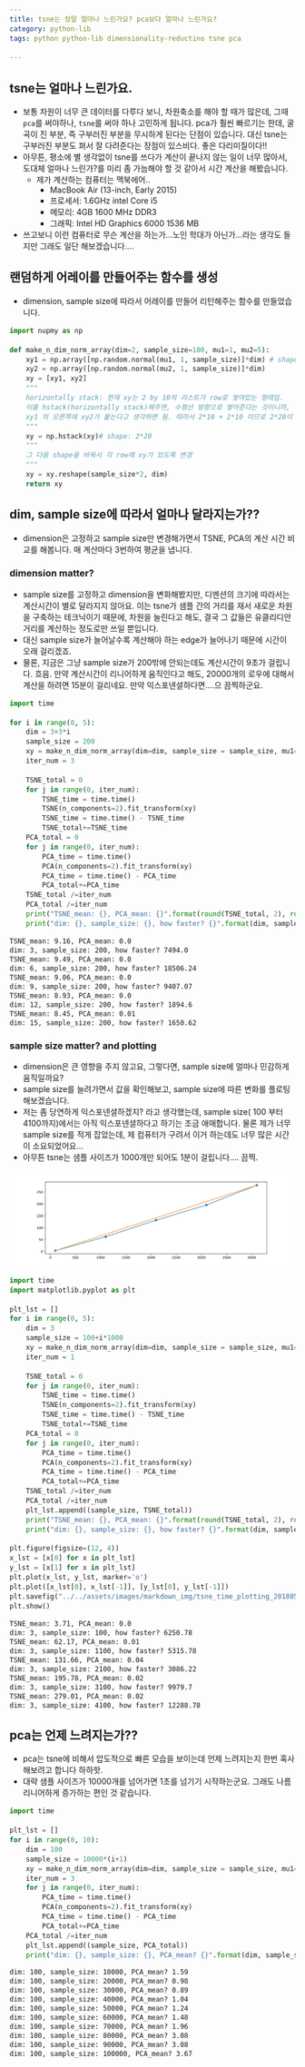 ```yaml
---
title: tsne는 정말 얼마나 느린가요? pca보다 얼마나 느린가요?
category: python-lib
tags: python python-lib dimensionality-reductino tsne pca 

---
```


## tsne는 얼마나 느린가요. 

- 보통 차원이 너무 큰 데이터를 다루다 보니, 차원축소를 해야 할 때가 많은데, 그때 `pca`를 써야하나, `tsne`를 써야 하나 고민하게 됩니다. pca가 훨씬 빠르기는 한데, 굴곡이 진 부분, 즉 구부러진 부분을 무시하게 된다는 단점이 있습니다. 대신 tsne는 구부러진 부분도 펴서 잘 다려준다는 장점이 있스비다. 좋은 다리미질이다!!
- 아무튼, 평소에 별 생각없이 tsne를 쓰다가 계산이 끝나지 않는 일이 너무 많아서, 도대체 얼마나 느린가?를 미리 좀 가늠해야 할 것 같아서 시간 계산을 해봤습니다. 
    - 제가 계산하는 컴퓨터는 맥북에어..
        - MacBook Air (13-inch, Early 2015)
        - 프로세서: 1.6GHz intel Core i5
        - 메모리: 4GB 1600 MHz DDR3
        - 그래픽: Intel HD Graphics 6000 1536 MB
- 쓰고보니 이런 컴퓨터로 무슨 계산을 하는가...노인 학대가 아닌가...라는 생각도 들지만 그래도 일단 해보겠습니다....

## 랜덤하게 어레이를 만들어주는 함수를 생성

- dimension, sample size에 따라서 어레이를 만들어 리턴해주는 함수를 만들었습니다. 

```python
import nupmy as np 

def make_n_dim_norm_array(dim=2, sample_size=100, mu1=1, mu2=5):
    xy1 = np.array([np.random.normal(mu1, 1, sample_size)]*dim) # shape: 
    xy2 = np.array([np.random.normal(mu2, 1, sample_size)]*dim)
    xy = [xy1, xy2]
    """
    horizontally stack: 현재 xy는 2 by 10의 리스트가 row로 쌓여있는 형태임. 
    이를 hstack(horizontally stack)해주면, 수평선 방향으로 쌓아준다는 것이니까, 
    xy1 의 오른쪽에 xy2가 붙는다고 생각하면 됨. 따라서 2*10 + 2*10 이므로 2*20이 됨. 
    """
    xy = np.hstack(xy)# shape: 2*20 
    """
    그 다음 shape을 바꿔서 각 row에 xy가 있도록 변경
    """
    xy = xy.reshape(sample_size*2, dim) 
    return xy
```

## dim, sample size에 따라서 얼마나 달라지는가?? 

- dimension은 고정하고 sample size만 변경해가면서 TSNE, PCA의 계산 시간 비교를 해봅니다. 매 계산마다 3번하여 평균을 냅니다. 


### dimension matter?

- sample size를 고정하고 dimension을 변화해봤지만, 디멘션의 크기에 따라서는 계산시간이 별로 달라지지 않아요. 이는 tsne가 샘플 간의 거리를 재서 새로운 차원을 구축하는 테크닉이기 때문에, 차원을 늘린다고 해도, 결국 그 값들은 유클리디안 거리를 계산하는 정도로만 쓰일 뿐입니다. 
- 대신 sample size가 늘어날수록 계산해야 하는 edge가 늘어나기 때문에 시간이 오래 걸리겠죠. 
- 물론, 지금은 그냥 sample size가 200밖에 안되는데도 계산시간이 9초가 걸립니다. 흐음. 만약 계산시간이 리니어하게 움직인다고 해도, 20000개의 로우에 대해서 계산을 하려면 15분이 걸리네요. 만약 익스포넨셜하다면....으 끔찍하군요. 

```python
import time

for i in range(0, 5):
    dim = 3+3*i
    sample_size = 200
    xy = make_n_dim_norm_array(dim=dim, sample_size = sample_size, mu1=1, mu2 = 2+i)
    iter_num = 3
    
    TSNE_total = 0 
    for j in range(0, iter_num):
        TSNE_time = time.time()    
        TSNE(n_components=2).fit_transform(xy)
        TSNE_time = time.time() - TSNE_time
        TSNE_total+=TSNE_time
    PCA_total = 0 
    for j in range(0, iter_num):
        PCA_time = time.time()    
        PCA(n_components=2).fit_transform(xy)
        PCA_time = time.time() - PCA_time
        PCA_total+=PCA_time
    TSNE_total /=iter_num
    PCA_total /=iter_num
    print("TSNE_mean: {}, PCA_mean: {}".format(round(TSNE_total, 2), round(PCA_total, 2)))
    print("dim: {}, sample_size: {}, how faster? {}".format(dim, sample_size, round(TSNE_total/PCA_total,2)))
```

```
TSNE_mean: 9.16, PCA_mean: 0.0
dim: 3, sample_size: 200, how faster? 7494.0
TSNE_mean: 9.49, PCA_mean: 0.0
dim: 6, sample_size: 200, how faster? 18506.24
TSNE_mean: 9.06, PCA_mean: 0.0
dim: 9, sample_size: 200, how faster? 9407.07
TSNE_mean: 8.93, PCA_mean: 0.0
dim: 12, sample_size: 200, how faster? 1894.6
TSNE_mean: 8.45, PCA_mean: 0.01
dim: 15, sample_size: 200, how faster? 1650.62
```

### sample size matter? and plotting 

- dimension은 큰 영향을 주지 않고요, 그렇다면, sample size에 얼마나 민감하게 움직일까요? 
- sample size를 늘려가면서 값을 확인해보고, sample size에 따른 변화를 플로팅해보겠습니다. 
- 저는 좀 당연하게 익스포넨셜하겠지? 라고 생각했는데, sample size( 100 부터 4100까지)에서는 아직 익스포넨셜하다고 하기는 조금 애매합니다. 물론 제가 너무 sample size를 적게 잡았는데, 제 컴퓨터가 구려서 이거 하는데도 너무 많은 시간이 소요되었어요...
- 아무튼 tsne는 샘플 사이즈가 1000개만 되어도 1분이 걸립니다.... 끔찍. 

![](/assets/images/markdown_img/tsne_time_plotting_20180517.svg)

```python
import time
import matplotlib.pyplot as plt

plt_lst = []
for i in range(0, 5):
    dim = 3
    sample_size = 100+i*1000
    xy = make_n_dim_norm_array(dim=dim, sample_size = sample_size, mu1=1, mu2 = 2+i)
    iter_num = 1
    
    TSNE_total = 0 
    for j in range(0, iter_num):
        TSNE_time = time.time()    
        TSNE(n_components=2).fit_transform(xy)
        TSNE_time = time.time() - TSNE_time
        TSNE_total+=TSNE_time
    PCA_total = 0 
    for j in range(0, iter_num):
        PCA_time = time.time()    
        PCA(n_components=2).fit_transform(xy)
        PCA_time = time.time() - PCA_time
        PCA_total+=PCA_time
    TSNE_total /=iter_num
    PCA_total /=iter_num
    plt_lst.append((sample_size, TSNE_total))
    print("TSNE_mean: {}, PCA_mean: {}".format(round(TSNE_total, 2), round(PCA_total, 2)))
    print("dim: {}, sample_size: {}, how faster? {}".format(dim, sample_size, round(TSNE_total/PCA_total,2)))

plt.figure(figsize=(12, 4))
x_lst = [x[0] for x in plt_lst]
y_lst = [x[1] for x in plt_lst]
plt.plot(x_lst, y_lst, marker='o')
plt.plot([x_lst[0], x_lst[-1]], [y_lst[0], y_lst[-1]])
plt.savefig("../../assets/images/markdown_img/tsne_time_plotting_20180517.svg")
plt.show()
```

```
TSNE_mean: 3.71, PCA_mean: 0.0
dim: 3, sample_size: 100, how faster? 6250.78
TSNE_mean: 62.17, PCA_mean: 0.01
dim: 3, sample_size: 1100, how faster? 5315.78
TSNE_mean: 131.66, PCA_mean: 0.04
dim: 3, sample_size: 2100, how faster? 3086.22
TSNE_mean: 195.78, PCA_mean: 0.02
dim: 3, sample_size: 3100, how faster? 9979.7
TSNE_mean: 279.01, PCA_mean: 0.02
dim: 3, sample_size: 4100, how faster? 12288.78
```


## pca는 언제 느려지는가??

- pca는 tsne에 비해서 압도적으로 빠른 모습을 보이는데 언제 느려지는지 한번 혹사해보려고 합니다 하하핫. 
- 대략 샘플 사이즈가 10000개를 넘어가면 1초를 넘기기 시작하는군요. 그래도 나름 리니어하게 증가하는 편인 것 같습니다. 


```python
import time

plt_lst = []
for i in range(0, 10):
    dim = 100
    sample_size = 10000*(i+1)
    xy = make_n_dim_norm_array(dim=dim, sample_size = sample_size, mu1=1, mu2 = 2+i)
    iter_num = 3
    for j in range(0, iter_num):
        PCA_time = time.time()    
        PCA(n_components=2).fit_transform(xy)
        PCA_time = time.time() - PCA_time
        PCA_total+=PCA_time
    PCA_total /=iter_num
    plt_lst.append((sample_size, PCA_total))
    print("dim: {}, sample_size: {}, PCA_mean? {}".format(dim, sample_size, round(PCA_total,2)))
```

```
dim: 100, sample_size: 10000, PCA_mean? 1.59
dim: 100, sample_size: 20000, PCA_mean? 0.98
dim: 100, sample_size: 30000, PCA_mean? 0.89
dim: 100, sample_size: 40000, PCA_mean? 1.04
dim: 100, sample_size: 50000, PCA_mean? 1.24
dim: 100, sample_size: 60000, PCA_mean? 1.48
dim: 100, sample_size: 70000, PCA_mean? 1.96
dim: 100, sample_size: 80000, PCA_mean? 3.08
dim: 100, sample_size: 90000, PCA_mean? 3.08
dim: 100, sample_size: 100000, PCA_mean? 3.67
```